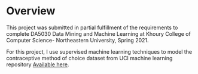 # Overview
This project was submitted in partial fulfillment of the requirements to complete DA5030 Data Mining and Machine
Learning at Khoury College of Computer Science- Northeastern University, Spring 2021. 

For this project, I use supervised machine learning techniques to model the contraceptive method of choice dataset from UCI machine learning repository [Available here](https://archive.ics.uci.edu/ml/datasets/Contraceptive+Method+Choice). 
